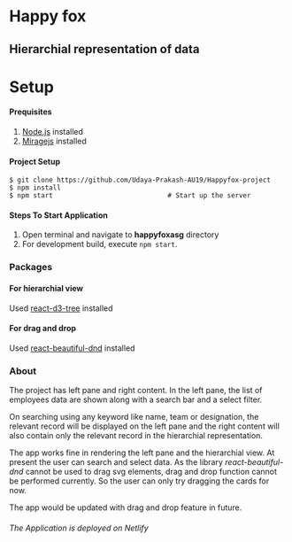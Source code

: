 # Happy fox

## Hierarchial representation of data

# Setup

#### Prequisites

1. [Node.js](http://nodejs.org/) installed
2. [Miragejs](https://miragejs.com/) installed

#### Project Setup

```
$ git clone https://github.com/Udaya-Prakash-AU19/Happyfox-project
$ npm install
$ npm start                             # Start up the server
```

#### Steps To Start Application

1. Open terminal and navigate to **happyfoxasg** directory
2. For development build, execute `npm start`.

### Packages

#### For hierarchial view

Used [react-d3-tree](https://www.npmjs.com/package/react-d3-tree) installed

#### For drag and drop

Used [react-beautiful-dnd](https://www.npmjs.com/package/react-beautiful-dnd) installed

### About

The project has left pane and right content. In the left pane, the list of employees data are shown along with a search bar and a select filter.

On searching using any keyword like name, team or designation, the relevant record will be displayed on the left pane and the right content will also contain only the relevant record in the hierarchial representation.

The app works fine in rendering the left pane and the hierarchial view. At present the user can search and select data. As the library _react-beautiful-dnd_ cannot be used to drag svg elements, drag and drop function cannot be performed currently. So the user can only try dragging the cards for now.

The app would be updated with drag and drop feature in future.

###### The Application is deployed on Netlify
